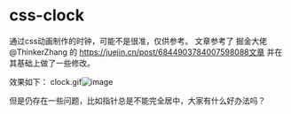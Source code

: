 # css-clock
通过css动画制作的时钟，可能不是很准，仅供参考。
文章参考了 掘金大佬@ThinkerZhang 的 https://juejin.cn/post/6844903784007598088文章 并在其基础上做了一些修改。

效果如下：
clock.gif![image](https://user-images.githubusercontent.com/28016082/115012449-6e952e00-9ee2-11eb-80d5-d418f9ef585e.png)

但是仍存在一些问题，比如指针总是不能完全居中，大家有什么好办法吗？

